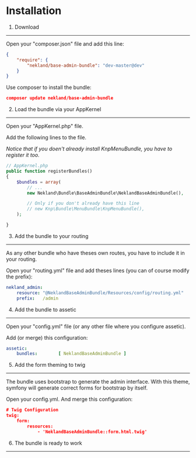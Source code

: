 Installation
============

1) Download
-----------

Open your "composer.json" file and add this line:

```JSON
{
    "require": {
        "nekland/base-admin-bundle": "dev-master@dev"
    }
}
```

Use composer to install the bundle:

```JSON
composer update nekland/base-admin-bundle
```

2) Load the bundle via your AppKernel
-------------------------------------

Open your "AppKernel.php" file.

Add the following lines to the file.

*Notice that if you doen't already install KnpMenuBundle, you have to register it too.*

```PHP
// AppKernel.php
public function registerBundles()
{
    $bundles = array(
        // ...
        new Nekland\Bundle\BaseAdminBundle\NeklandBaseAdminBundle(),

        // Only if you don't already have this line
        // new Knp\Bundle\MenuBundle\KnpMenuBundle(),
    );

}
```

3) Add the bundle to your routing
---------------------------------

As any other bundle who have theses own routes, you have to include it in your routing.

Open your "routing.yml" file and add theses lines (you can of course modify the prefix):

```YAML
nekland_admin:
    resource: "@NeklandBaseAdminBundle/Resources/config/routing.yml"
    prefix:   /admin
```

4) Add the bundle to assetic
----------------------------

Open your "config.yml" file (or any other file where you configure assetic).

Add (or merge) this configuration:

```YAML
assetic:
    bundles:        [ NeklandBaseAdminBundle ]
```

5) Add the form theming to twig
-------------------------------

The bundle uses bootstrap to generate the admin interface. With this theme, symfony will generate correct forms for
bootstrap by itself.

Open your config.yml. And merge this configuration:

```JSON
# Twig Configuration
twig:
    form:
        resources:
            - 'NeklandBaseAdminBundle::form.html.twig'
```

6) The bundle is ready to work
------------------------------
